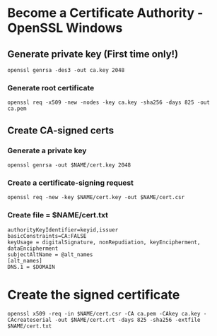 # Become a Certificate Authority - OpenSSL Windows

## Generate private key (First time only!)
`openssl genrsa -des3 -out ca.key 2048`
### Generate root certificate
`openssl req -x509 -new -nodes -key ca.key -sha256 -days 825 -out ca.pem`

## Create CA-signed certs
### Generate a private key
`openssl genrsa -out $NAME/cert.key 2048`

### Create a certificate-signing request
`openssl req -new -key $NAME/cert.key -out $NAME/cert.csr`
### Create file = $NAME/cert.txt

```
authorityKeyIdentifier=keyid,issuer
basicConstraints=CA:FALSE
keyUsage = digitalSignature, nonRepudiation, keyEncipherment, dataEncipherment
subjectAltName = @alt_names
[alt_names]
DNS.1 = $DOMAIN
```

# Create the signed certificate
 `openssl x509 -req -in $NAME/cert.csr -CA ca.pem -CAkey ca.key -CAcreateserial -out $NAME/cert.crt -days 825 -sha256 -extfile $NAME/cert.txt`
